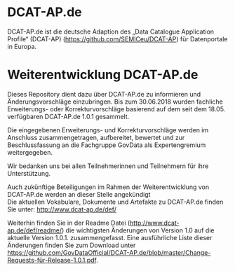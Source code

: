 # DCAT-AP.de
DCAT-AP.de ist die deutsche Adaption des „Data Catalogue Application Profile“ (DCAT-AP) (https://github.com/SEMICeu/DCAT-AP) für Datenportale in Europa.


# Weiterentwicklung DCAT-AP.de

Dieses Repository dient dazu über DCAT-AP.de zu informieren und Änderungsvorschläge einzubringen. Bis zum 30.06.2018 wurden fachliche Erweiterungs- oder Korrekturvorschläge basierend auf dem seit dem 18.05. verfügbaren DCAT-AP.de 1.0.1 gesammelt. 

Die eingegebenen Erweiterungs- und Korrekturvorschläge werden im Anschluss zusammengetragen, aufbereitet, bewertet und zur Beschlussfassung an die Fachgruppe GovData als Expertengremium weitergegeben.

Wir bedanken uns bei allen Teilnehmerinnen und Teilnehmern für ihre Unterstützung. 

Auch zukünftige Beteiligungen im Rahmen der Weiterentwicklung von DCAT-AP.de werden an dieser Stelle angekündigt  <br>
Die aktuellen Vokabulare, Dokumente und Artefakte zu DCAT-AP.de finden Sie unter: 
http://www.dcat-ap.de/def/ <br>

Weiterhin finden Sie in der Readme Datei (http://www.dcat-ap.de/def/readme/) die wichtigsten Änderungen von Version 1.0 auf die aktuelle Version 1.0.1. zusammengefasst. Eine ausführliche Liste dieser Änderungen finden Sie zum Download unter https://github.com/GovDataOfficial/DCAT-AP.de/blob/master/Change-Requests-für-Release-1.0.1.pdf. 

	
